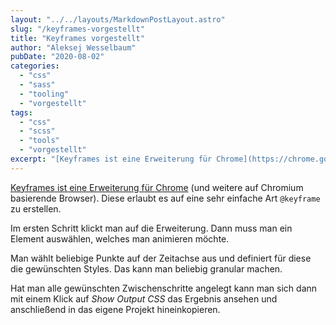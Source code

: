 ```yaml
---
layout: "../../layouts/MarkdownPostLayout.astro"
slug: "/keyframes-vorgestellt"  
title: "Keyframes vorgestellt"
author: "Aleksej Wesselbaum"
pubDate: "2020-08-02"
categories: 
  - "css"
  - "sass"
  - "tooling"
  - "vorgestellt"
tags: 
  - "css"
  - "scss"
  - "tools"
  - "vorgestellt"
excerpt: "[Keyframes ist eine Erweiterung für Chrome](https://chrome.google.com/webstore/detail/keyframes/dalaiblmpeklkjnpeocmaojcfldmbfck) (und weitere auf Chromium basierende Browser). Diese erlaubt es auf eine sehr einfache Art `@keyframe` zu erstellen."
---
```


[Keyframes ist eine Erweiterung für Chrome](https://chrome.google.com/webstore/detail/keyframes/dalaiblmpeklkjnpeocmaojcfldmbfck) (und weitere auf Chromium basierende Browser). Diese erlaubt es auf eine sehr einfache Art `@keyframe` zu erstellen.

Im ersten Schritt klickt man auf die Erweiterung. Dann muss man ein Element auswählen, welches man animieren möchte.

Man wählt beliebige Punkte auf der Zeitachse aus und definiert für diese die gewünschten Styles. Das kann man beliebig granular machen.

Hat man alle gewünschten Zwischenschritte angelegt kann man sich dann mit einem Klick auf _Show Output CSS_ das Ergebnis ansehen und anschließend in das eigene Projekt hineinkopieren.
